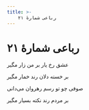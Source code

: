 ```yaml
---
title: >-
    رباعی شمارهٔ ۲۱
---
```

# رباعی شمارهٔ ۲۱

<div class="b" id="bn1"><div class="m1"><p>عشق رخ یار بر من زار مگیر</p></div>
<div class="m2"><p>بر خسته دلان رند خمار مگیر</p></div></div>
<div class="b" id="bn2"><div class="m1"><p>صوفی چو تو رسم رهروان می‌دانی</p></div>
<div class="m2"><p>بر مردم رند نکته بسیار مگیر</p></div></div>